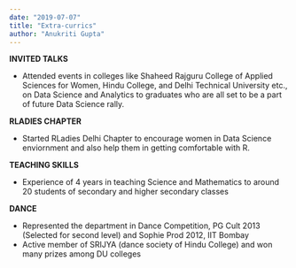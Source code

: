 ```yaml
---
date: "2019-07-07"
title: "Extra-currics"
author: "Anukriti Gupta"
---
```



**INVITED TALKS**

-  Attended events in colleges like Shaheed Rajguru College of Applied Sciences for Women, Hindu College, and Delhi Technical University etc., on Data Science and Analytics     to graduates who are all set to be a part of future Data Science rally.


**RLADIES CHAPTER**

-  Started RLadies Delhi Chapter to encourage women in Data Science enviornment and also help them in getting comfortable with R. 

**TEACHING SKILLS**

-  Experience of 4 years in teaching Science and Mathematics to around 20 students of secondary and higher secondary classes 

**DANCE**

-  Represented the department in Dance Competition, PG Cult 2013 (Selected for second level) and Sophie Prod 2012, IIT Bombay
-  Active member of SRIJYA (dance society of Hindu College) and won many prizes among DU colleges 

